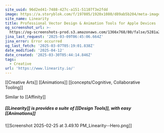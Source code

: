 ```yaml
---
site_uuid: 96d2ed41-7488-427c-a151-51107f3e2fdd
image: https://a.storyblok.com/f/197805/1920x1080/d89ab5b204/meta-image-curve.png
site_name: Linearity
title: Professional Vector Design & Animation Tools for Apple Devices | Linearity
og_screenshot_url: >-
  https://og-screenshots-prod.s3.amazonaws.com/1366x768/80/false/5281a2db746af1a387b686868a974a8571bb76db20d7ba7bae522db749c25589.jpeg
jina_last_request: '2025-03-09T06:45:06.664Z'
jina_error: Error occurred
og_last_fetch: '2025-03-07T05:19:01.838Z'
date_modified: '2025-04-12'
date_created: '2025-03-30T05:44:14.846Z'
tags:
  - Creative
url: 'https://www.linearity.io/'
---
```












[[Creative Arts]]
[[Animations]]
[[concepts/Cognitive, Collaborative Tooling]]

Similar to [[Affinity]]

##### [[Linearity]] is provides a suite of [[Design Tools]], with easy [[Animations]]
![[Screenshot 2025-02-25 at 3.49.10 PM_Linearity--Hero.png]]
